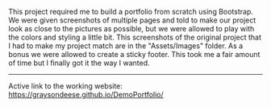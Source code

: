 This project required me to build a portfolio from scratch using Bootstrap.
We were given screenshots of multiple pages and told to make our project look as close to the pictures as possible, but we were allowed to play with the colors and styling a little bit. 
This screenshots of the original project that I had to make my project match are in the "Assets/Images" folder.
As a bonus we were allowed to create a sticky footer. This took me a fair amount of time but I finally got it the way I wanted.
*****
Active link to the working website: https://graysondeese.github.io/DemoPortfolio/


